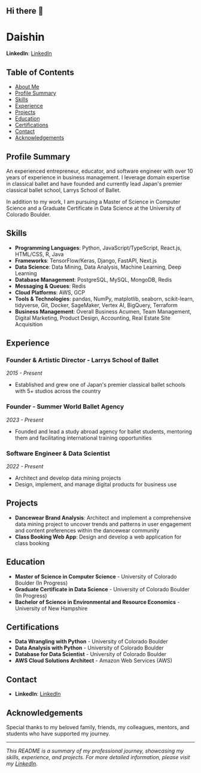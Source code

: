 ## Hi there 👋

# Daishin

**LinkedIn**: [LinkedIn](https://www.linkedin.com/in/daishinmurooka/)

## Table of Contents

- [About Me](#about-me)
- [Profile Summary](#profile-summary)
- [Skills](#skills)
- [Experience](#experience)
- [Projects](#projects)
- [Education](#education)
- [Certifications](#certifications)
- [Contact](#contact)
- [Acknowledgements](#acknowledgements)

## Profile Summary

An experienced entrepreneur, educator, and software engineer with over 10 years of experience in business management. I leverage domain expertise in classical ballet and have founded and currently lead Japan's premier classical ballet school, Larrys School of Ballet.

In addition to my work, I am pursuing a Master of Science in Computer Science and a Graduate Certificate in Data Science at the University of Colorado Boulder.

## Skills

- **Programming Languages**: Python, JavaScript/TypeScript, React.js, HTML/CSS, R, Java
- **Frameworks**: TensorFlow/Keras, Django, FastAPI, Next.js
- **Data Science**: Data Mining, Data Analysis, Machine Learning, Deep Learning
- **Database Management**: PostgreSQL, MySQL, MongoDB, Redis
- **Messaging & Queues**: Redis
- **Cloud Platforms**: AWS, GCP
- **Tools & Technologies**: pandas, NumPy, matplotlib, seaborn, scikit-learn, tidyverse, Git, Docker, SageMaker, Vertex AI, BigQuery, Terraform
- **Business Management**: Overall Business Acumen, Team Management, Digital Marketing, Product Design, Accounting, Real Estate Site Acquisition

## Experience

### Founder & Artistic Director - Larrys School of Ballet
*2015 - Present*
- Established and grew one of Japan's premier classical ballet schools with 5+ studios across the country

### Founder - Summer World Ballet Agency
*2023 - Present*
- Founded and lead a study abroad agency for ballet students, mentoring them and facilitating international training opportunities

### Software Engineer & Data Scientist
*2022 - Present*
- Architect and develop data mining projects
- Design, implement, and manage digital products for business use

## Projects

- **Dancewear Brand Analysis**: Architect and implement a comprehensive data mining project to uncover trends and patterns in user engagement and content preferences within the dancewear community
- **Class Booking Web App**: Design and develop a web application for class booking

## Education

- **Master of Science in Computer Science** - University of Colorado Boulder (In Progress)
- **Graduate Certificate in Data Science** - University of Colorado Boulder (In Progress)
- **Bachelor of Science in Environmental and Resource Economics** - University of New Hampshire

## Certifications

- **Data Wrangling with Python** - University of Colorado Boulder
- **Data Analysis with Python** - University of Colorado Boulder
- **Database for Data Scientist** - University of Colorado Boulder
- **AWS Cloud Solutions Architect** - Amazon Web Services (AWS)

## Contact

- **LinkedIn**: [LinkedIn](https://www.linkedin.com/in/daishinmurooka/)

## Acknowledgements

Special thanks to my beloved family, friends, my colleagues, mentors, and students who have supported my journey.

---

*This README is a summary of my professional journey, showcasing my skills, experience, and projects. For more detailed information, please visit my [LinkedIn](https://www.linkedin.com/in/daishinmurooka/).*

<!--
**dmurooka/dmurooka** is a ✨ _special_ ✨ repository because its `README.md` (this file) appears on your GitHub profile.
